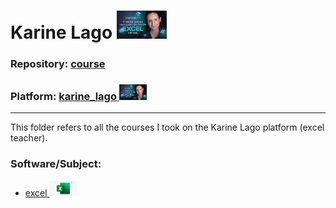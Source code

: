 # Karine Lago   <img src="https://github.com/PedroHeeger/main/blob/main/0-aux/logos/plataforma/karine_lago.jpeg" alt="karine_lago" width="auto" height="45">

### Repository: [course](../../)
### Platform: <a href="./">karine_lago   <img src="https://github.com/PedroHeeger/main/blob/main/0-aux/logos/plataforma/karine_lago.jpeg" alt="karine_lago" width="auto" height="25"></a>

---

This folder refers to all the courses I took on the Karine Lago platform (excel teacher).

### Software/Subject:
- <a href="./excel">excel   <img src="https://github.com/PedroHeeger/main/blob/main/0-aux/logos/software/microsoft_excel.png" alt="excel" width="auto" height="25"></a>